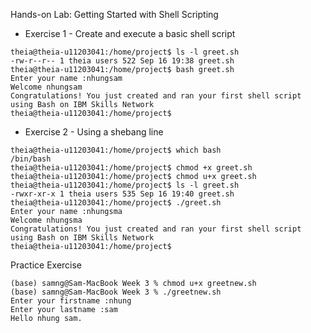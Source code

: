 Hands-on Lab: Getting Started with Shell Scripting

- Exercise 1 - Create and execute a basic shell script
```
theia@theia-u11203041:/home/project$ ls -l greet.sh
-rw-r--r-- 1 theia users 522 Sep 16 19:38 greet.sh
theia@theia-u11203041:/home/project$ bash greet.sh
Enter your name :nhungsam
Welcome nhungsam
Congratulations! You just created and ran your first shell script using Bash on IBM Skills Network
theia@theia-u11203041:/home/project$ 
```
- Exercise 2 - Using a shebang line
```
theia@theia-u11203041:/home/project$ which bash
/bin/bash
theia@theia-u11203041:/home/project$ chmod +x greet.sh
theia@theia-u11203041:/home/project$ chmod u+x greet.sh
theia@theia-u11203041:/home/project$ ls -l greet.sh
-rwxr-xr-x 1 theia users 535 Sep 16 19:40 greet.sh
theia@theia-u11203041:/home/project$ ./greet.sh
Enter your name :nhungsma
Welcome nhungsma
Congratulations! You just created and ran your first shell script using Bash on IBM Skills Network
theia@theia-u11203041:/home/project$ 
```

Practice Exercise
```
(base) samng@Sam-MacBook Week 3 % chmod u+x greetnew.sh
(base) samng@Sam-MacBook Week 3 % ./greetnew.sh
Enter your firstname :nhung
Enter your lastname :sam
Hello nhung sam.
```
